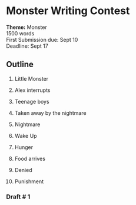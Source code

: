 # Monster Writing Contest
**Theme:** Monster  
1500 words  
First Submission due: Sept 10  
Deadline: Sept 17  

## Outline

1. Little Monster
2. Alex interrupts
3. Teenage boys
4. Taken away by the nightmare
5. Nightmare
6. Wake Up

7. Hunger
8.  Food arrives
9. Denied
10. Punishment 

### Draft # 1




<!--stackedit_data:
eyJoaXN0b3J5IjpbLTE0ODIyMTc0Myw2NzIyMjAzODcsLTYzOT
I5NzY1NywtMzYxOTU2MTA1LC0xMzk1Nzg5MDM0LDE3ODg2MDgy
MzJdfQ==
-->